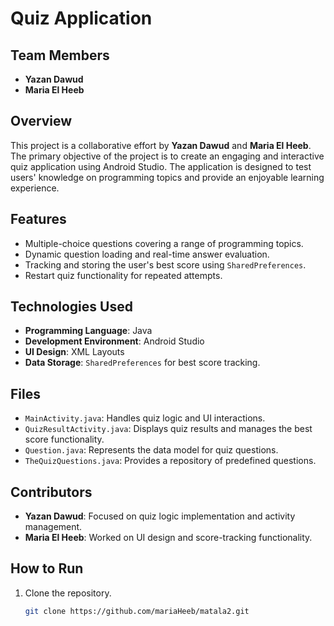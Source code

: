 # Quiz Application

## Team Members

- **Yazan Dawud**
- **Maria El Heeb**

## Overview

This project is a collaborative effort by **Yazan Dawud** and **Maria El Heeb**. The primary objective of the project is to create an engaging and interactive quiz application using Android Studio. The application is designed to test users' knowledge on programming topics and provide an enjoyable learning experience.

## Features

- Multiple-choice questions covering a range of programming topics.
- Dynamic question loading and real-time answer evaluation.
- Tracking and storing the user's best score using `SharedPreferences`.
- Restart quiz functionality for repeated attempts.

## Technologies Used

- **Programming Language**: Java
- **Development Environment**: Android Studio
- **UI Design**: XML Layouts
- **Data Storage**: `SharedPreferences` for best score tracking.

## Files

- `MainActivity.java`: Handles quiz logic and UI interactions.
- `QuizResultActivity.java`: Displays quiz results and manages the best score functionality.
- `Question.java`: Represents the data model for quiz questions.
- `TheQuizQuestions.java`: Provides a repository of predefined questions.

## Contributors

- **Yazan Dawud**: Focused on quiz logic implementation and activity management.
- **Maria El Heeb**: Worked on UI design and score-tracking functionality.

## How to Run

1. Clone the repository.
   ```bash
   git clone https://github.com/mariaHeeb/matala2.git
